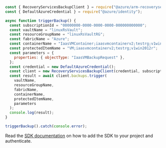 ```javascript
const { RecoveryServicesBackupClient } = require("@azure/arm-recoveryservicesbackup");
const { DefaultAzureCredential } = require("@azure/identity");

async function triggerBackup() {
  const subscriptionId = "00000000-0000-0000-0000-000000000000";
  const vaultName = "linuxRsVault";
  const resourceGroupName = "linuxRsVaultRG";
  const fabricName = "Azure";
  const containerName = "IaasVMContainer;iaasvmcontainerv2;testrg;v1win2012r";
  const protectedItemName = "VM;iaasvmcontainerv2;testrg;v1win2012r";
  const parameters = {
    properties: { objectType: "IaasVMBackupRequest" },
  };
  const credential = new DefaultAzureCredential();
  const client = new RecoveryServicesBackupClient(credential, subscriptionId);
  const result = await client.backups.trigger(
    vaultName,
    resourceGroupName,
    fabricName,
    containerName,
    protectedItemName,
    parameters
  );
  console.log(result);
}

triggerBackup().catch(console.error);
```

Read the [SDK documentation](https://github.com/Azure/azure-sdk-for-js/blob/%40azure%2Farm-recoveryservicesbackup_9.0.0/sdk/recoveryservicesbackup/arm-recoveryservicesbackup/README.md) on how to add the SDK to your project and authenticate.
